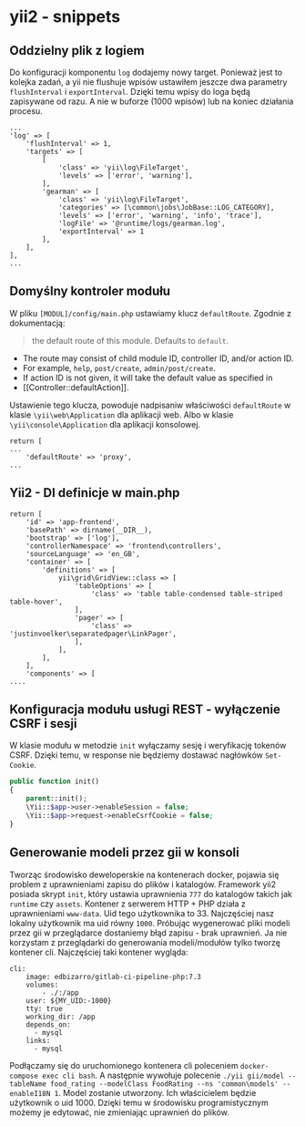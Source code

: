 # yii2 - snippets

## Oddzielny plik z logiem

Do konfiguracji komponentu `log` dodajemy nowy target.
Ponieważ jest to kolejka zadań, a yii nie flushuje wpisów ustawiłem jeszcze dwa parametry `flushInterval` i `exportInterval`. Dzięki temu wpisy do loga będą zapisywane od razu. A nie w buforze (1000 wpisów) lub na koniec działania procesu.

```
...
'log' => [
    'flushInterval' => 1,
    'targets' => [
        [
            'class' => 'yii\log\FileTarget',
            'levels' => ['error', 'warning'],
        ],
        'gearman' => [
            'class' => 'yii\log\FileTarget',
            'categories' => [\common\jobs\JobBase::LOG_CATEGORY],
            'levels' => ['error', 'warning', 'info', 'trace'],
            'logFile' => '@runtime/logs/gearman.log',
            'exportInterval' => 1
        ],
    ],
],
...
```

## Domyślny kontroler modułu

W pliku `[MODUL]/config/main.php` ustawiamy klucz `defaultRoute`.
Zgodnie z dokumentacją:
> the default route of this module. Defaults to `default`.
 * The route may consist of child module ID, controller ID, and/or action ID.
 * For example, `help`, `post/create`, `admin/post/create`.
 * If action ID is not given, it will take the default value as specified in
 * [[Controller::defaultAction]].

Ustawienie tego klucza, powoduje nadpisaniw właściwości `defaultRoute` w klasie `\yii\web\Application` dla aplikacji web. Albo w klasie `\yii\console\Application` dla aplikacji konsolowej.
```
return [
...
    'defaultRoute' => 'proxy',
...
```

## Yii2 - DI definicje w main.php

```
return [
    'id' => 'app-frontend',
    'basePath' => dirname(__DIR__),
    'bootstrap' => ['log'],
    'controllerNamespace' => 'frontend\controllers',
    'sourceLanguage' => 'en_GB',
    'container' => [
        'definitions' => [
            yii\grid\GridView::class => [
                'tableOptions' => [
                    'class' => 'table table-condensed table-striped table-hover',
                ],
                'pager' => [
                    'class' => 'justinvoelker\separatedpager\LinkPager',
                ],
            ],
        ],
    ],
    'components' => [
....
```

## Konfiguracja modułu usługi REST - wyłączenie CSRF i sesji

W klasie modułu w metodzie `init` wyłączamy sesję i weryfikację tokenów CSRF.
Dzięki temu, w response nie będziemy dostawać nagłówków `Set-Cookie`.

``` php
public function init()
{
    parent::init();
    \Yii::$app->user->enableSession = false;
    \Yii::$app->request->enableCsrfCookie = false;
}
```

## Generowanie modeli przez gii w konsoli

Tworząc środowisko deweloperskie na kontenerach docker, pojawia się problem z uprawnieniami zapisu do plików i katalogów. Framework yii2 posiada skrypt `init`, który ustawia uprawnienia `777` do katalogów takich jak `runtime` czy `assets`. Kontener z serwerem HTTP + PHP działa z uprawnieniami `www-data`. Uid tego użytkownika to 33.
Najczęściej nasz lokalny użytkownik ma uid równy `1000`. Próbując wygenerować pliki modeli przez gii w przeglądarce dostaniemy błąd zapisu - brak uprawnień. Ja nie korzystam z przeglądarki do generowania modeli/modułów tylko tworzę kontener cli. Najczęściej taki kontener wygląda:

```
cli:
    image: edbizarro/gitlab-ci-pipeline-php:7.3
    volumes:
        - ./:/app
    user: ${MY_UID:-1000}
    tty: true
    working_dir: /app
    depends_on:
      - mysql
    links:
      - mysql
```
Podłączamy się do uruchomionego kontenera cli poleceniem `docker-compose exec cli bash`. A następnie wywołuje polecenie `./yii gii/model --tableName food_rating --modelClass FoodRating --ns 'common\models' --enableI18N 1`.
Model zostanie utworzony. Ich właścicielem będzie użytkownik o uid 1000. Dzięki temu w środowisku programistycznym możemy je edytować, nie zmieniając uprawnień do plików.
